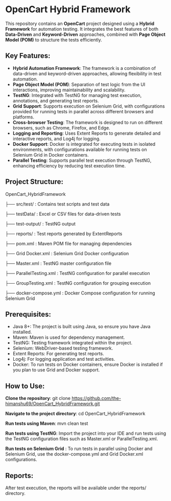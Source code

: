 # OpenCart Hybrid Framework

This repository contains an **OpenCart** project designed using a **Hybrid Framework** for automation testing. It integrates the best features of both **Data-Driven** and **Keyword-Driven** approaches, combined with **Page Object Model (POM)** to structure the tests efficiently.

## Key Features:
- **Hybrid Automation Framework**: The framework is a combination of data-driven and keyword-driven approaches, allowing flexibility in test automation.
- **Page Object Model (POM)**: Separation of test logic from the UI interactions, improving maintainability and scalability.
- **TestNG**: Integrated with TestNG for managing test execution, annotations, and generating test reports.
- **Grid Support**: Supports execution on Selenium Grid, with configurations provided for running tests in parallel across different browsers and platforms.
- **Cross-browser Testing**: The framework is designed to run on different browsers, such as Chrome, Firefox, and Edge.
- **Logging and Reporting**: Uses Extent Reports to generate detailed and interactive reports, and Log4j for logging.
- **Docker Support**: Docker is integrated for executing tests in isolated environments, with configurations available for running tests on Selenium Grid in Docker containers.
- **Parallel Testing**: Supports parallel test execution through TestNG, enhancing efficiency by reducing test execution time.

## Project Structure:
OpenCart_HybridFramework

├── src/test/              : Contains test scripts and test data

├── testData/              : Excel or CSV files for data-driven tests

├── test-output/           : TestNG output

├── reports/               : Test reports generated by ExtentReports

├── pom.xml                : Maven POM file for managing dependencies

├── Grid Docker.xml        : Selenium Grid Docker configuration

├── Master.xml             : TestNG master configuration file

├── ParallelTesting.xml    : TestNG configuration for parallel execution

├── GroupTesting.xml       : TestNG configuration for grouping execution

├── docker-compose.yml     : Docker Compose configuration for running Selenium Grid


## Prerequisites:
* Java 8+: The project is built using Java, so ensure you have Java installed.
* Maven: Maven is used for dependency management.
* TestNG: Testing framework integrated within the project.
* Selenium: WebDriver-based testing framework.
* Extent Reports: For generating test reports.
* Log4j: For logging application and test activities.
* Docker: To run tests on Docker containers, ensure Docker is installed if you plan to use Grid and Docker support.

## How to Use:
**Clone the repository**: git clone https://github.com/the-himanshu69/OpenCart_HybridFramework.git

**Navigate to the project directory**: cd OpenCart_HybridFramework

**Run tests using Maven**: mvn clean test

**Run tests using TestNG**: Import the project into your IDE and run tests using the TestNG configuration files such as Master.xml or ParallelTesting.xml.

**Run tests on Selenium Grid** : To run tests in parallel using Docker and Selenium Grid, use the docker-compose.yml and Grid Docker.xml configurations.

## Reports:
After test execution, the reports will be available under the reports/ directory.
